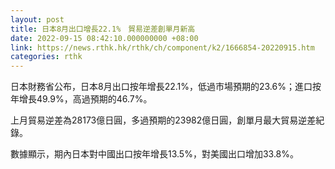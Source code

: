 ```yaml
---
layout: post
title: 日本8月出口增長22.1%　貿易逆差創單月新高
date: 2022-09-15 08:42:10.000000000 +08:00
link: https://news.rthk.hk/rthk/ch/component/k2/1666854-20220915.htm
categories: rthk
---
```


日本財務省公布，日本8月出口按年增長22.1%，低過市場預期的23.6%；進口按年增長49.9%，高過預期的46.7%。

上月貿易逆差為28173億日圓，多過預期的23982億日圓，創單月最大貿易逆差紀錄。

數據顯示，期內日本對中國出口按年增長13.5%，對美國出口增加33.8%。
